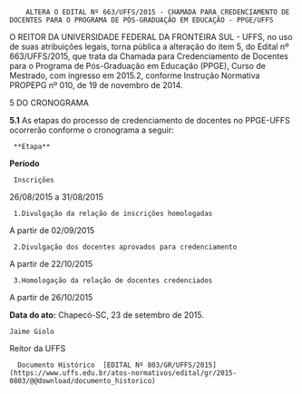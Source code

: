         ALTERA O EDITAL Nº 663/UFFS/2015 - CHAMADA PARA CREDENCIAMENTO DE DOCENTES PARA O PROGRAMA DE PÓS-GRADUAÇÃO EM EDUCAÇÃO - PPGE/UFFS  

O REITOR DA UNIVERSIDADE FEDERAL DA FRONTEIRA SUL - UFFS, no uso de suas atribuições legais, torna pública a alteração do item 5, do Edital nº 663/UFFS/2015, que trata da Chamada para Credenciamento de Docentes para o Programa de Pós-Graduação em Educação (PPGE), Curso de Mestrado, com ingresso em 2015.2, conforme Instrução Normativa PROPEPG nº 010, de 19 de novembro de 2014.

 5 DO CRONOGRAMA

 **5.1** As etapas do processo de credenciamento de docentes no PPGE-UFFS ocorrerão conforme o cronograma a seguir:

     **Etapa**

   **Período**

     Inscrições 

   26/08/2015 a 31/08/2015

     1.Divulgação da relação de inscrições homologadas

   A partir de 02/09/2015

     2.Divulgação dos docentes aprovados para credenciamento

   A partir de 22/10/2015

     3.Homologação da relação de docentes credenciados 

   A partir de 26/10/2015

      

   **Data do ato:** Chapecó-SC, 23 de setembro de 2015.   
 

    Jaime Giolo   
 Reitor da UFFS 

      Documento Histórico  [EDITAL Nº 803/GR/UFFS/2015](https://www.uffs.edu.br/atos-normativos/edital/gr/2015-0803/@@download/documento_historico)     
      